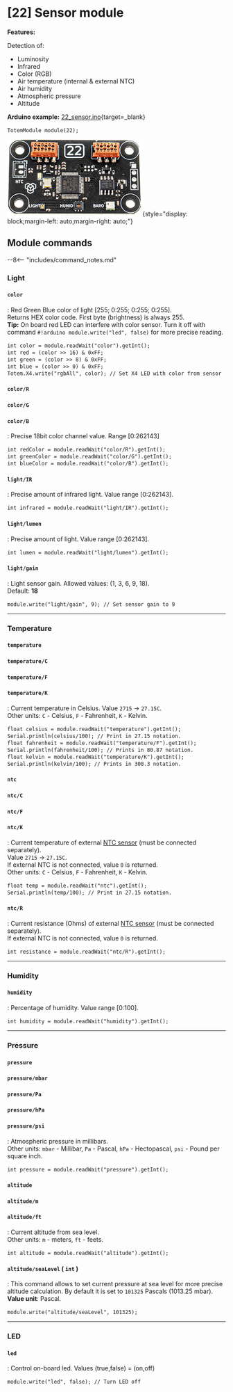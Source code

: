 # [22] Sensor module

**Features:**  

Detection of:  

- Luminosity  
- Infrared  
- Color (RGB)  
- Air temperature (internal & external NTC)  
- Air humidity  
- Atmospheric pressure  
- Altitude  

**Arduino example:** [22_sensor.ino](https://github.com/totemmaker/TotemArduino/tree/master/examples/Module/22_sensor/22_sensor.ino){target=_blank}

```arduino
TotemModule module(22);
```

![Totem Module 22](/assets/images/module_22.jpg){style="display: block;margin-left: auto;margin-right: auto;"}

## Module commands

--8<-- "includes/command_notes.md"

### Light

#### `color`

: Red Green Blue color of light [255; 0:255; 0:255; 0:255].  
Returns HEX color code. First byte (brightness) is always 255.  
**Tip:** On board red LED can interfere with color sensor. Turn it off with command `#!arduino module.write("led", false)` for more precise reading.  

```arduino
int color = module.readWait("color").getInt();
int red = (color >> 16) & 0xFF;
int green = (color >> 8) & 0xFF;
int blue = (color >> 0) & 0xFF;
Totem.X4.write("rgbAll", color); // Set X4 LED with color from sensor
```

#### `color/R`

#### `color/G`

#### `color/B`

: Precise 18bit color channel value. Range [0:262143]  

```arduino
int redColor = module.readWait("color/R").getInt();
int greenColor = module.readWait("color/G").getInt();
int blueColor = module.readWait("color/B").getInt();
```

#### `light/IR`

: Precise amount of infrared light. Value range [0:262143].  

```arduino
int infrared = module.readWait("light/IR").getInt();
```

#### `light/lumen`

: Precise amount of light. Value range [0:262143].  

```arduino
int lumen = module.readWait("light/lumen").getInt();
```

#### `light/gain`

: Light sensor gain. Allowed values: (1, 3, 6, 9, 18).  
Default: **18**  

```arduino
module.write("light/gain", 9); // Set sensor gain to 9
```

***

### Temperature

#### `temperature`

#### `temperature/C`

#### `temperature/F`

#### `temperature/K`

: Current temperature in Celsius. Value `2715` -> `27.15C`.  
Other units: `C` - Celsius, `F` - Fahrenheit, `K` - Kelvin.  

```arduino
float celsius = module.readWait("temperature").getInt();
Serial.println(celsius/100); // Print in 27.15 notation.
float fahrenheit = module.readWait("temperature/F").getInt();
Serial.println(fahrenheit/100); // Prints in 80.87 notation.
float kelvin = module.readWait("temperature/K").getInt();
Serial.println(kelvin/100); // Prints in 300.3 notation.
```

#### `ntc`

#### `ntc/C`

#### `ntc/F`

#### `ntc/K`

: Current temperature of external [NTC sensor](https://en.wikipedia.org/wiki/Thermistor) (must be connected separately).  
Value `2715` -> `27.15C`.  
If external NTC is not connected, value `0` is returned.  
Other units: `C` - Celsius, `F` - Fahrenheit, `K` - Kelvin.  

```arduino
float temp = module.readWait("ntc").getInt();
Serial.println(temp/100); // Print in 27.15 notation.
```

#### `ntc/R`

: Current resistance (Ohms) of external [NTC sensor](https://en.wikipedia.org/wiki/Thermistor) (must be connected separately).  
If external NTC is not connected, value `0` is returned.  

```arduino
int resistance = module.readWait("ntc/R").getInt();
```

***

### Humidity

#### `humidity`

: Percentage of humidity. Value range [0:100].  

```arduino
int humidity = module.readWait("humidity").getInt();
```

***

### Pressure

#### `pressure`

#### `pressure/mbar`

#### `pressure/Pa`

#### `pressure/hPa`

#### `pressure/psi`

: Atmospheric pressure in millibars.  
Other units: `mbar` - Millibar, `Pa` - Pascal, `hPa` - Hectopascal, `psi` - Pound per square inch.  

```arduino
int pressure = module.readWait("pressure").getInt();
```

#### `altitude`

#### `altitude/m`

#### `altitude/ft`

: Current altitude from sea level.  
Other units: `m` - meters, `ft` - feets.  

```arduino
int altitude = module.readWait("altitude").getInt();
```

#### `altitude/seaLevel` (&nbsp;`int`&nbsp;)

: This command allows to set current pressure at sea level for more precise altitude calculation.
By default it is set to `101325` Pascals (1013.25 mbar).  
**Value unit**: Pascal.  

```arduino
module.write("altitude/seaLevel", 101325);
```

***

### LED

#### `led`

: Control on-board led. Values (true,false) = (on,off)  

```arduino
module.write("led", false); // Turn LED off
```
